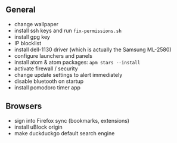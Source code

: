 ## General

- change wallpaper
- install ssh keys and run `fix-permissions.sh`
- install gpg key
- IP blocklist
- install dell-1130 driver (which is actually the Samsung ML-2580)
- configure launchers and panels
- install atom & atom packages: `apm stars --install`
- activate firewall / security
- change update settings to alert immediately
- disable bluetooth on startup
- install pomodoro timer app

## Browsers

- sign into Firefox sync (bookmarks, extensions)
- install uBlock origin
- make duckduckgo default search engine
